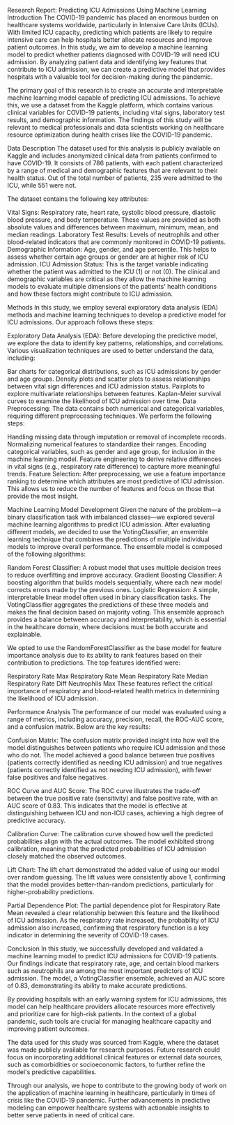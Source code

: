 Research Report: Predicting ICU Admissions Using Machine Learning
Introduction
The COVID-19 pandemic has placed an enormous burden on healthcare systems worldwide, particularly in Intensive Care Units (ICUs). With limited ICU capacity, predicting which patients are likely to require intensive care can help hospitals better allocate resources and improve patient outcomes. In this study, we aim to develop a machine learning model to predict whether patients diagnosed with COVID-19 will need ICU admission. By analyzing patient data and identifying key features that contribute to ICU admission, we can create a predictive model that provides hospitals with a valuable tool for decision-making during the pandemic.

The primary goal of this research is to create an accurate and interpretable machine learning model capable of predicting ICU admissions. To achieve this, we use a dataset from the Kaggle platform, which contains various clinical variables for COVID-19 patients, including vital signs, laboratory test results, and demographic information. The findings of this study will be relevant to medical professionals and data scientists working on healthcare resource optimization during health crises like the COVID-19 pandemic.

Data Description
The dataset used for this analysis is publicly available on Kaggle and includes anonymized clinical data from patients confirmed to have COVID-19. It consists of 786 patients, with each patient characterized by a range of medical and demographic features that are relevant to their health status. Out of the total number of patients, 235 were admitted to the ICU, while 551 were not.

The dataset contains the following key attributes:

Vital Signs: Respiratory rate, heart rate, systolic blood pressure, diastolic blood pressure, and body temperature. These values are provided as both absolute values and differences between maximum, minimum, mean, and median readings.
Laboratory Test Results: Levels of neutrophils and other blood-related indicators that are commonly monitored in COVID-19 patients.
Demographic Information: Age, gender, and age percentile. This helps to assess whether certain age groups or gender are at higher risk of ICU admission.
ICU Admission Status: This is the target variable indicating whether the patient was admitted to the ICU (1) or not (0).
The clinical and demographic variables are critical as they allow the machine learning models to evaluate multiple dimensions of the patients' health conditions and how these factors might contribute to ICU admission.

Methods
In this study, we employ several exploratory data analysis (EDA) methods and machine learning techniques to develop a predictive model for ICU admissions. Our approach follows these steps:

Exploratory Data Analysis (EDA): Before developing the predictive model, we explore the data to identify key patterns, relationships, and correlations. Various visualization techniques are used to better understand the data, including:

Bar charts for categorical distributions, such as ICU admissions by gender and age groups.
Density plots and scatter plots to assess relationships between vital sign differences and ICU admission status.
Pairplots to explore multivariate relationships between features.
Kaplan-Meier survival curves to examine the likelihood of ICU admission over time.
Data Preprocessing: The data contains both numerical and categorical variables, requiring different preprocessing techniques. We perform the following steps:

Handling missing data through imputation or removal of incomplete records.
Normalizing numerical features to standardize their ranges.
Encoding categorical variables, such as gender and age group, for inclusion in the machine learning model.
Feature engineering to derive relative differences in vital signs (e.g., respiratory rate difference) to capture more meaningful trends.
Feature Selection: After preprocessing, we use a feature importance ranking to determine which attributes are most predictive of ICU admission. This allows us to reduce the number of features and focus on those that provide the most insight.

Machine Learning Model Development
Given the nature of the problem—a binary classification task with imbalanced classes—we explored several machine learning algorithms to predict ICU admission. After evaluating different models, we decided to use the VotingClassifier, an ensemble learning technique that combines the predictions of multiple individual models to improve overall performance. The ensemble model is composed of the following algorithms:

Random Forest Classifier: A robust model that uses multiple decision trees to reduce overfitting and improve accuracy.
Gradient Boosting Classifier: A boosting algorithm that builds models sequentially, where each new model corrects errors made by the previous ones.
Logistic Regression: A simple, interpretable linear model often used in binary classification tasks.
The VotingClassifier aggregates the predictions of these three models and makes the final decision based on majority voting. This ensemble approach provides a balance between accuracy and interpretability, which is essential in the healthcare domain, where decisions must be both accurate and explainable.

We opted to use the RandomForestClassifier as the base model for feature importance analysis due to its ability to rank features based on their contribution to predictions. The top features identified were:

Respiratory Rate Max
Respiratory Rate Mean
Respiratory Rate Median
Respiratory Rate Diff
Neutrophils Max
These features reflect the critical importance of respiratory and blood-related health metrics in determining the likelihood of ICU admission.

Performance Analysis
The performance of our model was evaluated using a range of metrics, including accuracy, precision, recall, the ROC-AUC score, and a confusion matrix. Below are the key results:

Confusion Matrix: The confusion matrix provided insight into how well the model distinguishes between patients who require ICU admission and those who do not. The model achieved a good balance between true positives (patients correctly identified as needing ICU admission) and true negatives (patients correctly identified as not needing ICU admission), with fewer false positives and false negatives.

ROC Curve and AUC Score: The ROC curve illustrates the trade-off between the true positive rate (sensitivity) and false positive rate, with an AUC score of 0.83. This indicates that the model is effective at distinguishing between ICU and non-ICU cases, achieving a high degree of predictive accuracy.

Calibration Curve: The calibration curve showed how well the predicted probabilities align with the actual outcomes. The model exhibited strong calibration, meaning that the predicted probabilities of ICU admission closely matched the observed outcomes.

Lift Chart: The lift chart demonstrated the added value of using our model over random guessing. The lift values were consistently above 1, confirming that the model provides better-than-random predictions, particularly for higher-probability predictions.

Partial Dependence Plot: The partial dependence plot for Respiratory Rate Mean revealed a clear relationship between this feature and the likelihood of ICU admission. As the respiratory rate increased, the probability of ICU admission also increased, confirming that respiratory function is a key indicator in determining the severity of COVID-19 cases.

Conclusion
In this study, we successfully developed and validated a machine learning model to predict ICU admissions for COVID-19 patients. Our findings indicate that respiratory rate, age, and certain blood markers such as neutrophils are among the most important predictors of ICU admission. The model, a VotingClassifier ensemble, achieved an AUC score of 0.83, demonstrating its ability to make accurate predictions.

By providing hospitals with an early warning system for ICU admissions, this model can help healthcare providers allocate resources more effectively and prioritize care for high-risk patients. In the context of a global pandemic, such tools are crucial for managing healthcare capacity and improving patient outcomes.

The data used for this study was sourced from Kaggle, where the dataset was made publicly available for research purposes. Future research could focus on incorporating additional clinical features or external data sources, such as comorbidities or socioeconomic factors, to further refine the model's predictive capabilities.

Through our analysis, we hope to contribute to the growing body of work on the application of machine learning in healthcare, particularly in times of crisis like the COVID-19 pandemic. Further advancements in predictive modeling can empower healthcare systems with actionable insights to better serve patients in need of critical care.
